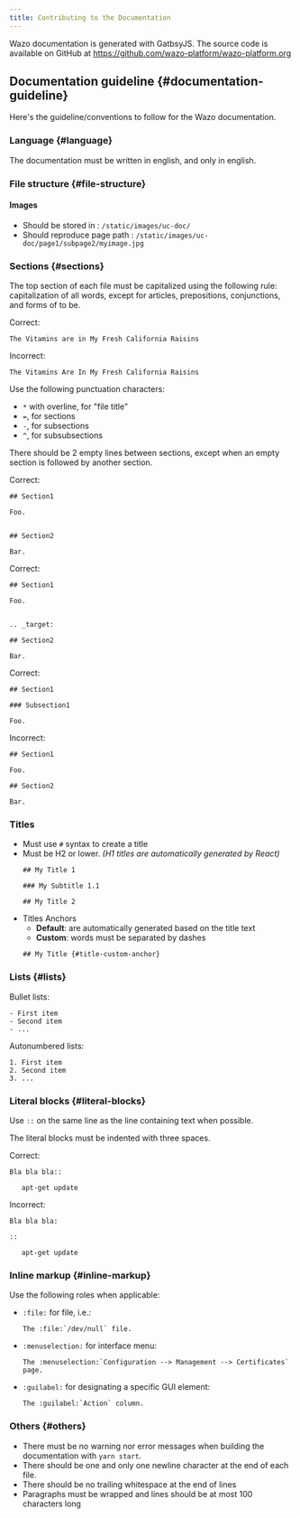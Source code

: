 ```yaml
---
title: Contributing to the Documentation
---
```


Wazo documentation is generated with GatbsyJS. The source code is
available on GitHub at <https://github.com/wazo-platform/wazo-platform.org>

## Documentation guideline {#documentation-guideline}

Here\'s the guideline/conventions to follow for the Wazo documentation.

### Language {#language}

The documentation must be written in english, and only in english.

### File structure {#file-structure}

#### Images

- Should be stored in : `/static/images/uc-doc/`
- Should reproduce page path : `/static/images/uc-doc/page1/subpage2/myimage.jpg`


### Sections {#sections}

The top section of each file must be capitalized using the following
rule: capitalization of all words, except for articles, prepositions,
conjunctions, and forms of to be.

Correct:

    The Vitamins are in My Fresh California Raisins

Incorrect:

    The Vitamins Are In My Fresh California Raisins

Use the following punctuation characters:

-   `*` with overline, for \"file title\"
-   `=`, for sections
-   `-`, for subsections
-   `^`, for subsubsections

There should be 2 empty lines between sections, except when an empty
section is followed by another section.

Correct:

    ## Section1

    Foo.


    ## Section2

    Bar.

Correct:

    ## Section1

    Foo.


    .. _target:

    ## Section2

    Bar.

Correct:

    ## Section1

    ### Subsection1

    Foo.

Incorrect:

    ## Section1

    Foo.

    ## Section2

    Bar.

### Titles

- Must use `#` syntax to create a title
- Must be H2 or lower. _(H1 titles are automatically generated by React)_
  ```
  ## My Title 1

  ### My Subtitle 1.1

  ## My Title 2
  ```
- Titles Anchors
  - **Default**: are automatically generated based on the title text
  - **Custom**: words must be separated by dashes
  ```
  ## My Title {#title-custom-anchor}
  ```

### Lists {#lists}

Bullet lists:

    - First item
    - Second item
    - ...

Autonumbered lists:

    1. First item
    2. Second item
    3. ...

### Literal blocks {#literal-blocks}

Use `::` on the same line as the line containing text when possible.

The literal blocks must be indented with three spaces.

Correct:

    Bla bla bla::

       apt-get update

Incorrect:

    Bla bla bla:

    ::

       apt-get update

### Inline markup {#inline-markup}

Use the following roles when applicable:

-   `:file:` for file, i.e.:

        The :file:`/dev/null` file.

-   `:menuselection:` for interface menu:

        The :menuselection:`Configuration --> Management --> Certificates` page.

-   `:guilabel:` for designating a specific GUI element:

        The :guilabel:`Action` column.

### Others {#others}

-   There must be no warning nor error messages when building the
    documentation with `yarn start`.
-   There should be one and only one newline character at the end of
    each file.
-   There should be no trailing whitespace at the end of lines
-   Paragraphs must be wrapped and lines should be at most 100
    characters long